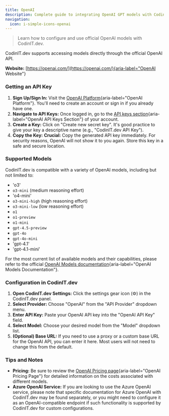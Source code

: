 ```yaml
---
title: OpenAI
description: Complete guide to integrating OpenAI GPT models with CodinIT.dev for AI-powered application development.
navigation:
  icon: i-simple-icons-openai
---
```


> Learn how to configure and use official OpenAI models with CodinIT.dev.

CodinIT.dev supports accessing models directly through the official OpenAI API.

**Website:** [https://openai.com/](https://openai.com/){aria-label="OpenAI Website"}

### Getting an API Key

1. **Sign Up/Sign In:** Visit the [OpenAI Platform](https://platform.openai.com/){aria-label="OpenAI Platform"}. You'll need to create an account or sign in if you already have one.
2. **Navigate to API Keys:** Once logged in, go to the [API keys section](https://platform.openai.com/api-keys){aria-label="OpenAI API Keys Section"} of your account.
3. **Create a Key:** Click on "Create new secret key". It's good practice to give your key a descriptive name (e.g., "CodinIT.dev API Key").
4. **Copy the Key:** **Crucial:** Copy the generated API key immediately. For security reasons, OpenAI will not show it to you again. Store this key in a safe and secure location.

### Supported Models

CodinIT.dev is compatible with a variety of OpenAI models, including but not limited to:

* 'o3'
* `o3-mini` (medium reasoning effort)
* 'o4-mini'
* `o3-mini-high` (high reasoning effort)
* `o3-mini-low` (low reasoning effort)
* `o1`
* `o1-preview`
* `o1-mini`
* `gpt-4.5-preview`
* `gpt-4o`
* `gpt-4o-mini`
* 'gpt-4.1'
* 'gpt-4.1-mini'

For the most current list of available models and their capabilities, please refer to the official [OpenAI Models documentation](https://platform.openai.com/docs/models){aria-label="OpenAI Models Documentation"}.

### Configuration in CodinIT.dev

1. **Open CodinIT.dev Settings:** Click the settings gear icon (⚙️) in the CodinIT.dev panel.
2. **Select Provider:** Choose "OpenAI" from the "API Provider" dropdown menu.
3. **Enter API Key:** Paste your OpenAI API key into the "OpenAI API Key" field.
4. **Select Model:** Choose your desired model from the "Model" dropdown list.
5. **(Optional) Base URL:** If you need to use a proxy or a custom base URL for the OpenAI API, you can enter it here. Most users will not need to change this from the default.

### Tips and Notes

* **Pricing:** Be sure to review the [OpenAI Pricing page](https://openai.com/pricing){aria-label="OpenAI Pricing Page"} for detailed information on the costs associated with different models.
* **Azure OpenAI Service:** If you are looking to use the Azure OpenAI service, please note that specific documentation for Azure OpenAI with CodinIT.dev may be found separately, or you might need to configure it as an OpenAI-compatible endpoint if such functionality is supported by CodinIT.dev for custom configurations.

